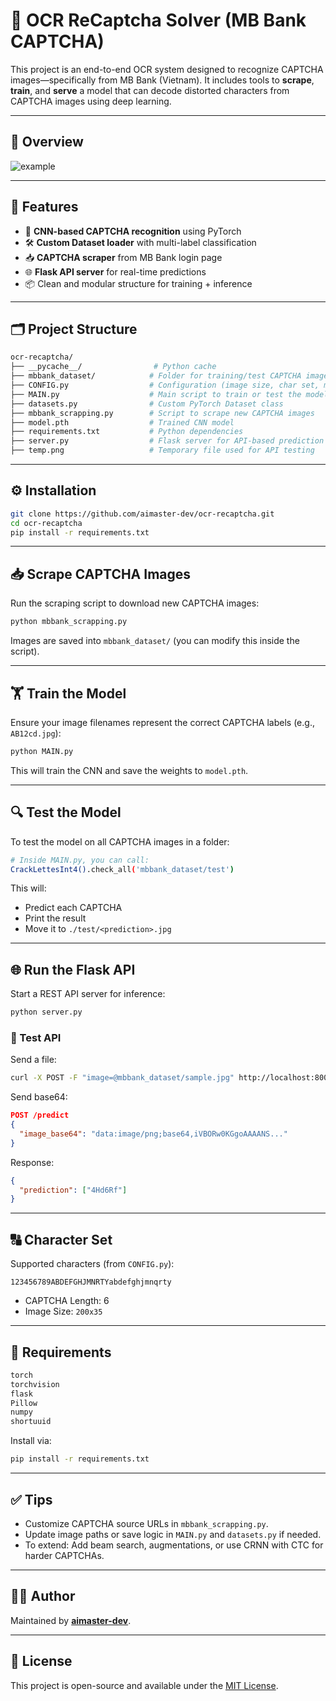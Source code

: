 # 🔐 OCR ReCaptcha Solver (MB Bank CAPTCHA)

This project is an end-to-end OCR system designed to recognize CAPTCHA images—specifically from MB Bank (Vietnam). It includes tools to **scrape**, **train**, and **serve** a model that can decode distorted characters from CAPTCHA images using deep learning.

---

## 📸 Overview

![example](https://github.com/aimaster-dev/ocr-recaptcha/raw/main/temp.png)

---

## 🧠 Features

* 🚀 **CNN-based CAPTCHA recognition** using PyTorch
* 🛠 **Custom Dataset loader** with multi-label classification
* 📥 **CAPTCHA scraper** from MB Bank login page
* 🌐 **Flask API server** for real-time predictions
* 📦 Clean and modular structure for training + inference

---

## 🗂️ Project Structure

```bash
ocr-recaptcha/
├── __pycache__/                # Python cache
├── mbbank_dataset/            # Folder for training/test CAPTCHA images
├── CONFIG.py                  # Configuration (image size, char set, model path)
├── MAIN.py                    # Main script to train or test the model
├── datasets.py                # Custom PyTorch Dataset class
├── mbbank_scrapping.py        # Script to scrape new CAPTCHA images
├── model.pth                  # Trained CNN model
├── requirements.txt           # Python dependencies
├── server.py                  # Flask server for API-based prediction
├── temp.png                   # Temporary file used for API testing
```

---

## ⚙️ Installation

```bash
git clone https://github.com/aimaster-dev/ocr-recaptcha.git
cd ocr-recaptcha
pip install -r requirements.txt
```

---

## 📥 Scrape CAPTCHA Images

Run the scraping script to download new CAPTCHA images:

```bash
python mbbank_scrapping.py
```

Images are saved into `mbbank_dataset/` (you can modify this inside the script).

---

## 🏋️ Train the Model

Ensure your image filenames represent the correct CAPTCHA labels (e.g., `AB12cd.jpg`):

```bash
python MAIN.py
```

This will train the CNN and save the weights to `model.pth`.

---

## 🔍 Test the Model

To test the model on all CAPTCHA images in a folder:

```bash
# Inside MAIN.py, you can call:
CrackLettesInt4().check_all('mbbank_dataset/test')
```

This will:

* Predict each CAPTCHA
* Print the result
* Move it to `./test/<prediction>.jpg`

---

## 🌐 Run the Flask API

Start a REST API server for inference:

```bash
python server.py
```

### 🧪 Test API

Send a file:

```bash
curl -X POST -F "image=@mbbank_dataset/sample.jpg" http://localhost:8001/predict
```

Send base64:

```json
POST /predict
{
  "image_base64": "data:image/png;base64,iVBORw0KGgoAAAANS..."
}
```

Response:

```json
{
  "prediction": ["4Hd6Rf"]
}
```

---

## 🔠 Character Set

Supported characters (from `CONFIG.py`):

```
123456789ABDEFGHJMNRTYabdefghjmnqrty
```

* CAPTCHA Length: 6
* Image Size: `200x35`

---

## 🧾 Requirements

```txt
torch
torchvision
flask
Pillow
numpy
shortuuid
```

Install via:

```bash
pip install -r requirements.txt
```

---

## ✅ Tips

* Customize CAPTCHA source URLs in `mbbank_scrapping.py`.
* Update image paths or save logic in `MAIN.py` and `datasets.py` if needed.
* To extend: Add beam search, augmentations, or use CRNN with CTC for harder CAPTCHAs.

---

## 🧑‍💻 Author

Maintained by **[aimaster-dev](https://github.com/aimaster-dev)**.

---

## 📄 License

This project is open-source and available under the [MIT License](LICENSE).
